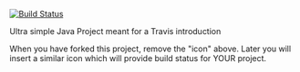[![Build Status](https://travis-ci.com/CecilieLNielsen/travisGettingStarted.svg?branch=master)](https://travis-ci.com/CecilieLNielsen/travisGettingStarted)


Ultra simple Java Project meant for a Travis introduction

When you have forked this project, remove the "icon" above. Later you will insert a similar icon which will provide build status for YOUR project.
